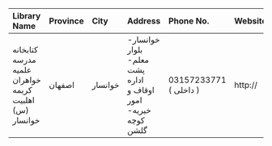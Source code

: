 | Library Name                                          | Province   | City    | Address                                                                | Phone No.              | Website   |
|:------------------------------------------------------|:-----------|:--------|:-----------------------------------------------------------------------|:-----------------------|:----------|
| کتابخانه مدرسه علمیه خواهران کریمه اهلبیت (س) خوانسار | اصفهان     | خوانسار | خوانسار- بلوار معلم- پشت اداره اوقاف و امور خیریه- كوچه گلشن           | 03157233771 ( داخلی  ) | http://   |